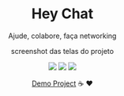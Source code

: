 <div align="center">
	<h1 align="center">  Hey Chat </h1>
	<p>Ajude, colabore, faça networking</p>
	<p> screenshot das telas do projeto </p>
<div/>
	
<div align="center" flex-direction="row">
	<img src="https://githubusercontent.com/65264902/147373050-1ea6748b-e7ae-4e40-b2ab-059a03cbde47.png">
	<img src="https://githubusercontent.com/65264902/147373059-e8e917e8-6623-487b-aa61-d3faacbca1cd.png">
	<img src="https://githubusercontent.com/65264902/147373070-b25bbe41-73bf-4d3f-89bf-a12ec21ee98b.png">
<div/>

[Demo Project](https://www.youtube.com/watch?v=C8x_3ZrvSRs)
☕️ ❤️
